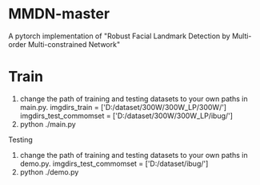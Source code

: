 # MMDN-master
A pytorch implementation of "Robust Facial Landmark Detection by Multi-order Multi-constrained Network"
# Train 
1. change the path of training and testing datasets to your own paths in main.py. 
imgdirs_train = ['D:/dataset/300W/300W_LP/300W/']
imgdirs_test_commomset = ['D:/dataset/300W/300W_LP/ibug/']
2. python ./main.py

Testing
1. change the path of training and testing datasets to your own paths in demo.py. 
imgdirs_test_commomset = ['D:/dataset/ibug/']
2. python ./demo.py

